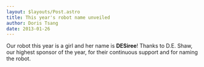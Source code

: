 ```yaml
---
layout: $layouts/Post.astro
title: This year's robot name unveiled
author: Doris Tsang
date: 2013-01-26
---
```


Our robot this year is a girl and her name is **DESiree**! Thanks to D.E. Shaw, our highest sponsor of the year, for their continuous support and for naming the robot.
